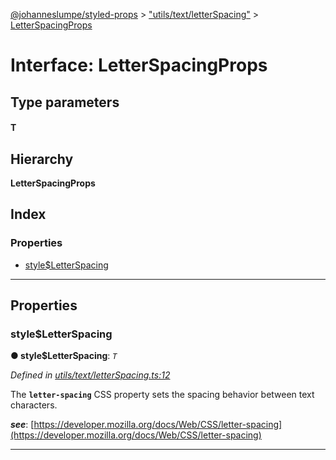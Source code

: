 [@johanneslumpe/styled-props](../README.md) > ["utils/text/letterSpacing"](../modules/_utils_text_letterspacing_.md) > [LetterSpacingProps](../interfaces/_utils_text_letterspacing_.letterspacingprops.md)

# Interface: LetterSpacingProps

## Type parameters
#### T 
## Hierarchy

**LetterSpacingProps**

## Index

### Properties

* [style$LetterSpacing](_utils_text_letterspacing_.letterspacingprops.md#style_letterspacing)

---

## Properties

<a id="style_letterspacing"></a>

###  style$LetterSpacing

**● style$LetterSpacing**: *`T`*

*Defined in [utils/text/letterSpacing.ts:12](https://github.com/johanneslumpe/styled-props/blob/8e709f1/src/utils/text/letterSpacing.ts#L12)*

The **`letter-spacing`** CSS property sets the spacing behavior between text characters.

*__see__*: [https://developer.mozilla.org/docs/Web/CSS/letter-spacing](https://developer.mozilla.org/docs/Web/CSS/letter-spacing)

___

